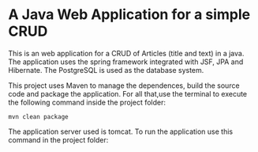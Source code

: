 # A Java Web Application for a simple CRUD

This is an web application for a CRUD of Articles (title and text) in a java. The application uses the spring framework integrated with JSF, JPA and Hibernate. The PostgreSQL is used as the database system.

This project uses Maven to manage the dependences, build the source code and package the application. For all that,use the terminal to execute the following command inside the project folder:

```
mvn clean package
```

The application server used is tomcat. To run the application use this command in the project folder:
